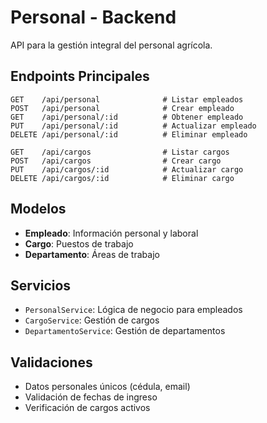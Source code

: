 # Personal - Backend

API para la gestión integral del personal agrícola.

## Endpoints Principales

```
GET    /api/personal              # Listar empleados
POST   /api/personal              # Crear empleado
GET    /api/personal/:id          # Obtener empleado
PUT    /api/personal/:id          # Actualizar empleado
DELETE /api/personal/:id          # Eliminar empleado

GET    /api/cargos                # Listar cargos
POST   /api/cargos                # Crear cargo
PUT    /api/cargos/:id            # Actualizar cargo
DELETE /api/cargos/:id            # Eliminar cargo
```

## Modelos

- **Empleado**: Información personal y laboral
- **Cargo**: Puestos de trabajo
- **Departamento**: Áreas de trabajo

## Servicios

- `PersonalService`: Lógica de negocio para empleados
- `CargoService`: Gestión de cargos
- `DepartamentoService`: Gestión de departamentos

## Validaciones

- Datos personales únicos (cédula, email)
- Validación de fechas de ingreso
- Verificación de cargos activos
